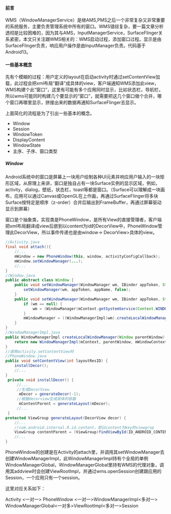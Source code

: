 #### 前言

WMS（WindowManagerService）是继AMS,PMS之后一个非常复杂又非常重要的系统服务，主要负责管理系统中所有的窗口。WMS错综复杂，要一篇文章分析透彻是比较困难的，因为其与AMS，InputManagerService，SurfaceFlinger关系紧密，本文只关注跟WMS相关的：WMS启动过程，添加窗口过程。显示是由SurfaceFlinger负责，响应用户操作是由InputManager负责。代码基于Android13。

#### 一些基本概念

先有个模糊的过程：用户定义的layout在启动activity时通过setContentView加载，此过程会把xml布局“翻译”成具体的view，客户端通知WMS添加此view，WMS构建个此“窗口”，这里有可能有多个应用同时显示，比如状态栏，导航栏，所以wms可能同时构建几个要显示的“窗口”，就需要把这几个窗口做个合并，哪个窗口再哪里显示，拼接出来的数据再通知SurfaceFlinger去显示。

上面简化的流程是为了引出一些基本的概念。

+ Window
+ Session
+ WindowToken
+ DisplayContent
+ WindowState
+ 主序、子序、窗口类型

##### Window

Android系统中的窗口是屏幕上一块用户绘制各种UI元素并响应用户输入的一块矩形区域，从原理上来讲，窗口是独自占有一块Surface实例的显示区域，例如，activity，dialog，壁纸，状态栏，toast等都是窗口。（Surface可以理解成一块画布，应用可以通过Canvas或OpenGL在上作画，再通过SurfaceFlinger将多块Surface按特定是顺序（z-order）合并后输出到FrameBuffer，再通过屏幕驱动显示到屏幕）

窗口是个抽象类，实现类是PhoneWindow，是所有View的直接管理者，客户端把xml布局翻译成view后嵌到以content为id的DecorView中，PhoneWindow管理此DecorView，所以事件传递也是由window-> DecorView>具体的view。

```java
//Activity.java
final void attach(){
    //...
    mWindow = new PhoneWindow(this, window, activityConfigCallback); 
    mWindow.setWindowManager(...);
    //...
}
//Window.java
public abstract class Window {
    public void setWindowManager(WindowManager wm, IBinder appToken, String appName) {
        setWindowManager(wm, appToken, appName, false);
    }
    public void setWindowManager(WindowManager wm, IBinder appToken, String appName,boolean hardwareAccelerated) {
        if (wm == null) {
            wm = (WindowManager)mContext.getSystemService(Context.WINDOW_SERVICE);
        }
        mWindowManager = ((WindowManagerImpl)wm).createLocalWindowManager(this);
    }
}
//WindowManagerImpl.java
public WindowManagerImpl createLocalWindowManager(Window parentWindow) {
    return new WindowManagerImpl(mContext, parentWindow, mWindowContextToken);
}
//调用activity.setContentView时
//PhoneWindow.java
public void setContentView(int layoutResID) {
    installDecor();
    //...
}
 private void installDecor() {
     //...
     //生成DecorView
      mDecor = generateDecor(-1);
     //根据decorview生成具体的容器
      mContentParent = generateLayout(mDecor);
     //...
 }
protected ViewGroup generateLayout(DecorView decor) {
    //...
    //com.android.internal.R.id.content，即以content为key的viewgrop
    ViewGroup contentParent = (ViewGroup)findViewById(ID_ANDROID_CONTENT);
    //...
}
```

PhoneWindow的创建是在Activity的attach里，并调用其setWindowManager去创建WindowManagerImpl，此WindowManagerImpl持有个全局的单例WindowManagerGlobal，WindowManagerGlobal里持有WMS的代理对象，调用其addview时会创建ViewRootImpl，并通过wms.openSession创建跟应用的Session，一个应用只有一个session。

这里对应关系如下：

Activity <一对一> PhoneWindow <一对一>WindowManagerImpl<多对一> WindowManagerGlobal<一对多>ViewRootImpl<多对一>Session

